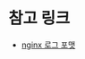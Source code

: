 # 참고 링크

* [nginx 로그 포맷](https://www.nginx.com/blog/using-nginx-logging-for-application-performance-monitoring/#var_upstream_response_time)
